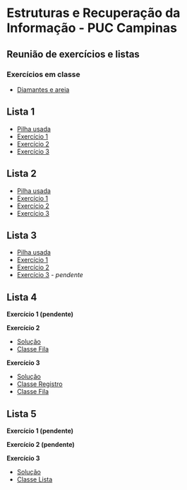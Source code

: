 # Estruturas e Recuperação da Informação - PUC Campinas

## Reunião de exercícios e listas

### Exercícios em classe

- [Diamantes e areia](https://github.com/Haple/estruturas/blob/master/src/br/edu/puccampinas/diamantesareia/DiamantesAreia.java)

## Lista 1

- [Pilha usada](https://github.com/Haple/estruturas/blob/master/src/br/edu/puccampinas/lista1/Pilha.java)
- [Exercício 1](https://github.com/Haple/estruturas/blob/master/src/br/edu/puccampinas/lista1/Ex1.java)
- [Exercício 2](https://github.com/Haple/estruturas/blob/master/src/br/edu/puccampinas/lista1/Ex2.java)
- [Exercício 3](https://github.com/Haple/estruturas/blob/master/src/br/edu/puccampinas/lista1/Ex3.java)

## Lista 2

- [Pilha usada](https://github.com/Haple/estruturas/blob/master/src/br/edu/puccampinas/lista2/Pilha.java)
- [Exercício 1](https://github.com/Haple/estruturas/blob/master/src/br/edu/puccampinas/lista2/Ex1.java)
- [Exercício 2](https://github.com/Haple/estruturas/blob/master/src/br/edu/puccampinas/lista2/Ex2.java)
- [Exercício 3](https://github.com/Haple/estruturas/blob/master/src/br/edu/puccampinas/lista2/Ex3.java)

## Lista 3

- [Pilha usada](https://github.com/Haple/estruturas/blob/master/src/br/edu/puccampinas/lista3/Pilha.java)
- [Exercício 1](https://github.com/Haple/estruturas/blob/master/src/br/edu/puccampinas/lista3/Ex1.java)
- [Exercício 2](https://github.com/Haple/estruturas/blob/master/src/br/edu/puccampinas/lista3/Ex2.java)
- [Exercício 3](https://github.com/Haple/estruturas) - *pendente*

## Lista 4

**Exercício 1 (pendente)**

**Exercício 2**
- [Solução](https://github.com/Haple/estruturas/blob/master/src/br/edu/puccampinas/lista4/Ex2.java)
- [Classe Fila](https://github.com/Haple/estruturas/blob/master/src/br/edu/puccampinas/lista4/Fila.java)

**Exercício 3**
- [Solução](https://github.com/Haple/estruturas/blob/master/src/br/edu/puccampinas/lista4/Ex3.java)
- [Classe Registro](https://github.com/Haple/estruturas/blob/master/src/br/edu/puccampinas/lista4/Registro.java)
- [Classe Fila](https://github.com/Haple/estruturas/blob/master/src/br/edu/puccampinas/lista4/Fila.java)

## Lista 5

**Exercício 1 (pendente)**

**Exercício 2 (pendente)**

**Exercício 3**
- [Solução](https://github.com/Haple/estruturas/blob/master/src/br/edu/puccampinas/lista5/Ex3.java)
- [Classe Lista](https://github.com/Haple/estruturas/blob/master/src/br/edu/puccampinas/lista5/Lista.java)

